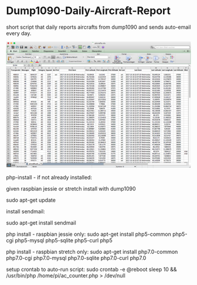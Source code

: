 # Dump1090-Daily-Aircraft-Report

short script that daily reports aircrafts from dump1090 and sends auto-email every day.

![Alt text](screen.png?raw=true "Sample Report")

php-install - if not already installed:    

given raspbian jessie or stretch install with dump1090

sudo apt-get update

install sendmail:

sudo apt-get install sendmail

php install - raspbian jessie only:
sudo apt-get install php5-common php5-cgi php5-mysql php5-sqlite php5-curl php5

php install - raspbian stretch only:
sudo apt-get install php7.0-common php7.0-cgi php7.0-mysql php7.0-sqlite php7.0-curl php7.0

setup crontab to auto-run script:
sudo crontab -e
@reboot sleep 10 && /usr/bin/php /home/pi/ac_counter.php > /dev/null

